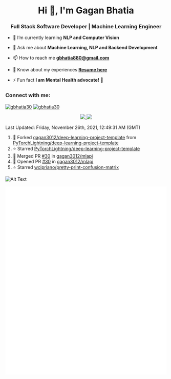 <h1 align="center">Hi 👋, I'm Gagan Bhatia</h1>
<h3 align="center">Full Stack Software Developer | Machine Learning Engineer</h3>

- 🌱 I’m currently learning **NLP and Computer Vision**

- 💬 Ask me about **Machine Learning, NLP and Backend Development**

- 📫 How to reach me **gbhatia880@gmail.com**

- 📄 Know about my experiences [**Resume here**](https://drive.google.com/file/d/1VebQQLX8_SjgyhgccZByyDmtsXevF4Zf/view?usp=sharing)

- ⚡ Fun fact **I am Mental Health advocate! 🧠**

<h3 align="left">Connect with me:</h3>
<p align="left">
<a href="https://twitter.com/gbhatia30" target="blank"><img align="center" src="https://cdn.jsdelivr.net/npm/simple-icons@3.0.1/icons/twitter.svg" alt="gbhatia30" height="30" width="40" /></a>
<a href="https://linkedin.com/in/gbhatia30" target="blank"><img align="center" src="https://cdn.jsdelivr.net/npm/simple-icons@3.0.1/icons/linkedin.svg" alt="gbhatia30" height="30" width="40" /></a>
</p>

<p align="center">
<a href="https://github-readme-stats.vercel.app/api?username=gagan3012&count_private=true&show_icons=true&include_all_commits=false&hide_border=true&hide_title=true">
  <img width="48%"  src="https://github-readme-stats.vercel.app/api?username=gagan3012&count_private=true&show_icons=true&include_all_commits=false&hide_border=true&hide_title=true" />
</a>
<a href="https://github-readme-streak-stats.herokuapp.com/?user=gagan3012&hide_border=true">
  <img width="48%"  src="https://github-readme-streak-stats.herokuapp.com/?user=gagan3012&hide_border=true" />
</a>
</p>

<!--RECENT_ACTIVITY:last_update-->
Last Updated: Friday, November 26th, 2021, 12:49:31 AM (GMT)
<!--RECENT_ACTIVITY:last_update_end-->
<!--RECENT_ACTIVITY:start-->

1. 🔱 Forked [gagan3012/deep-learning-project-template](https://github.com/gagan3012/deep-learning-project-template) from [PyTorchLightning/deep-learning-project-template](https://github.com/PyTorchLightning/deep-learning-project-template)
2. ⭐ Starred [PyTorchLightning/deep-learning-project-template](https://github.com/PyTorchLightning/deep-learning-project-template)
3. 🎉 Merged PR [#30](https://github.com/gagan3012/mlapi/pull/30) in [gagan3012/mlapi](https://github.com/gagan3012/mlapi)
4. 💪 Opened PR [#30](https://github.com/gagan3012/mlapi/pull/30) in [gagan3012/mlapi](https://github.com/gagan3012/mlapi)
5. ⭐ Starred [wcipriano/pretty-print-confusion-matrix](https://github.com/wcipriano/pretty-print-confusion-matrix)
<!--RECENT_ACTIVITY:end-->

![Alt Text](https://github.com/gagan3012/gagan3012/blob/output/github-contribution-grid-snake.gif)

![Metrics](https://github.com/gagan3012/gagan3012/blob/main/github-metrics.svg)
